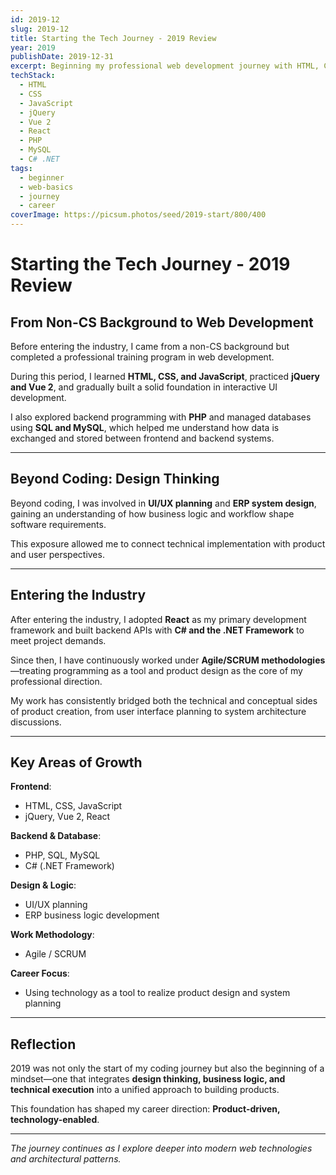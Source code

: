 ```yaml
---
id: 2019-12
slug: 2019-12
title: Starting the Tech Journey - 2019 Review
year: 2019
publishDate: 2019-12-31
excerpt: Beginning my professional web development journey with HTML, CSS, and JavaScript
techStack:
  - HTML
  - CSS
  - JavaScript
  - jQuery
  - Vue 2
  - React
  - PHP
  - MySQL
  - C# .NET
tags:
  - beginner
  - web-basics
  - journey
  - career
coverImage: https://picsum.photos/seed/2019-start/800/400
---
```


# Starting the Tech Journey - 2019 Review

## From Non-CS Background to Web Development

Before entering the industry, I came from a non-CS background but completed a professional training program in web development.

During this period, I learned **HTML, CSS, and JavaScript**, practiced **jQuery and Vue 2**, and gradually built a solid foundation in interactive UI development.

I also explored backend programming with **PHP** and managed databases using **SQL and MySQL**, which helped me understand how data is exchanged and stored between frontend and backend systems.

---

## Beyond Coding: Design Thinking

Beyond coding, I was involved in **UI/UX planning** and **ERP system design**, gaining an understanding of how business logic and workflow shape software requirements.

This exposure allowed me to connect technical implementation with product and user perspectives.

---

## Entering the Industry

After entering the industry, I adopted **React** as my primary development framework and built backend APIs with **C# and the .NET Framework** to meet project demands.

Since then, I have continuously worked under **Agile/SCRUM methodologies**—treating programming as a tool and product design as the core of my professional direction.

My work has consistently bridged both the technical and conceptual sides of product creation, from user interface planning to system architecture discussions.

---

## Key Areas of Growth

**Frontend**:
- HTML, CSS, JavaScript
- jQuery, Vue 2, React

**Backend & Database**:
- PHP, SQL, MySQL
- C# (.NET Framework)

**Design & Logic**:
- UI/UX planning
- ERP business logic development

**Work Methodology**:
- Agile / SCRUM

**Career Focus**:
- Using technology as a tool to realize product design and system planning

---

## Reflection

2019 was not only the start of my coding journey but also the beginning of a mindset—one that integrates **design thinking, business logic, and technical execution** into a unified approach to building products.

This foundation has shaped my career direction: **Product-driven, technology-enabled**.

---

*The journey continues as I explore deeper into modern web technologies and architectural patterns.*
